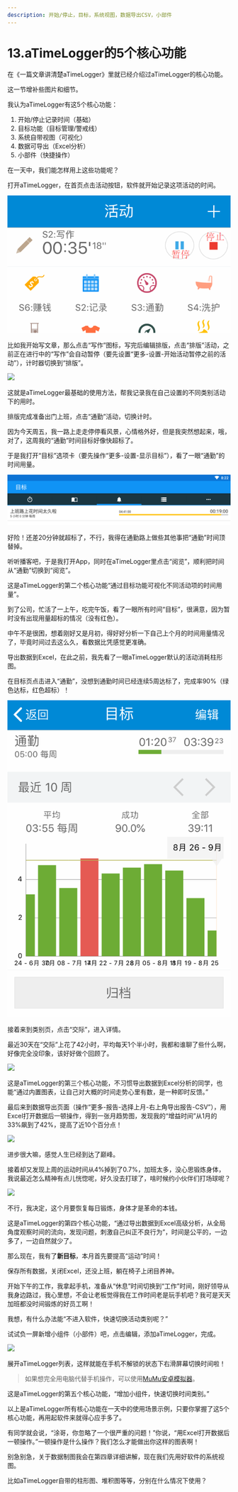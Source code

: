```yaml
---
description: 开始/停止，目标，系统视图，数据导出CSV，小部件
---
```


# 13.aTimeLogger的5个核心功能

在《一篇文章讲清楚aTimeLogger》里就已经介绍过aTimeLogger的核心功能。

这一节增补些图片和细节。

我认为aTimeLogger有这5个核心功能：

1. 开始/停止记录时间（基础）
2. 目标功能（目标管理/警戒线）
3. 系统自带视图（可视化）
4. 数据可导出（Excel分析）
5. 小部件（快捷操作）

在一天中，我们能怎样用上这些功能呢？

打开aTimeLogger，在首页点击活动按钮，软件就开始记录这项活动的时间。

![](../.gitbook/assets/tu-pian-5-kai-shi-zan-ting-ting-zhi.png)

比如我开始写文章，那么点击“写作”图标，写完后编辑排版，点击“排版”活动，之前正在进行中的“写作”会自动暂停（要先设置“更多-设置-开始活动暂停之前的活动”），计时器切换到“排版”。

![](../.gitbook/assets/IMG\_2448.PNG)

这就是aTimeLogger最基础的使用方法，帮我记录我在自己设置的不同类别活动下的用时。

排版完成准备出门上班，点击“通勤”活动，切换计时。

因为今天周五，我一路上走走停停看风景，心情格外好，但是我突然想起来，哦，对了，这周我的“通勤”时间目标好像快超标了。

于是我打开“目标”选项卡（要先操作“更多-设置-显示目标”），看了一眼“通勤”的时间用量。

![目标名“上班路上花时间太久啦”，包含“通勤活动”](../.gitbook/assets/QQ截图20190812202245.png)

好险！还差20分钟就超标了，不行，我得在通勤路上做些其他事把“通勤”时间顶替掉。

听听播客吧，于是我打开App，同时在aTimeLogger里点击“阅览”，顺利把时间从“通勤”切换到“阅览”。

这是aTimeLogger的第二个核心功能“通过目标功能可视化不同活动项的时间用量”。

到了公司，忙活了一上午，吃完午饭，看了一眼所有时间“目标”，很满意，因为暂时没有出现用量超标的情况（没有红色）。

中午不是很困，想着刚好又是月初，得好好分析一下自己上个月的时间用量情况了，毕竟时间过去这么久，看数据比凭感觉更准确。

导出数据到Excel，在此之前，我先看了一眼aTimeLogger默认的活动消耗柱形图。

在目标页点击进入“通勤”，没想到通勤时间已经连续5周达标了，完成率90%（绿色达标，红色超标）！

![](../.gitbook/assets/QQ图片20190828205912.png)

接着来到类别页，点击“交际”，进入详情。

最近30天在“交际”上花了42小时，平均每天1个半小时，我都和谁聊了些什么啊，好像完全没印象，该好好做个回顾了。

![](<../.gitbook/assets/IMG\_ (1).PNG>)

这是aTimeLogger的第三个核心功能，不习惯导出数据到Excel分析的同学，也能“通过内置图表，让自己对大概的时间走势心里有数，是一种即时反馈。”

最后来到数据导出页面（操作“更多-报告-选择上月-右上角导出报告-CSV”），用Excel打开数据后一顿操作，得到一张月趋势图，发现我的“增益时间”从1月的33%飙到了42%，提高了近10个百分点！

![](../.gitbook/assets/1557329016\(1\).jpg)

进步很大嘛，感觉人生已经到达了巅峰。

接着却又发现上周的运动时间从4%掉到了0.7%，加班太多，没心思锻炼身体，我说最近怎么精神有点儿恍惚呢，好久没去打球了，啥时候约小伙伴们打场球呢？

![](../.gitbook/assets/1557329089\(1\).jpg)

不行，我决定，这个月要恢复每日锻炼，身体才是革命的本钱。

这是aTimeLogger的第四个核心功能，“通过导出数据到Excel高级分析，从全局角度观察时间的流向，发现问题，刺激自己纠正不良行为”，时间是公平的，一边多了，一边自然就少了。

那么现在，我有了**新目标**，本月首先要提高“运动”时间！

保存所有数据，关闭Excel，还没上班，躺在椅子上闭目养神。

开始下午的工作，我拿起手机，准备从“休息”时间切换到“工作”时间，刚好领导从我身边路过，我心里想，不会让老板觉得我在工作时间老是玩手机吧？我可是天天加班都没时间锻炼的好员工啊！

我想，有什么办法能“不进入软件，快速切换活动类别呢？”

试试负一屏新增小组件（小部件）吧，点击编辑，添加aTimeLogger，完成。

![](../.gitbook/assets/IMG\_2453.PNG)

展开aTimeLogger列表，这样就能在手机不解锁的状态下右滑屏幕切换时间啦！

> 如果想完全用电脑代替手机操作，可以使用[MuMu安卓模拟器](https://shijian.tujunjie.com/ch03/ch03.26)。

这是aTimeLogger的第五个核心功能，“增加小组件，快速切换时间类别。”

以上是aTimeLogger所有核心功能在一天中的使用场景示例，只要你掌握了这5个核心功能，再用起软件来就得心应手多了。

有同学就会说，“涂哥，你忽略了一个很严重的问题！”你说，“用Excel打开数据后一顿操作。”一顿操作是什么操作？我们怎么才能做出你这样的图表啊！

别急别急，关于数据制图我会在第四章详细讲解，现在我们先用好软件的系统视图。

比如aTimeLogger自带的柱形图、堆积图等等，分别在什么情况下使用？
